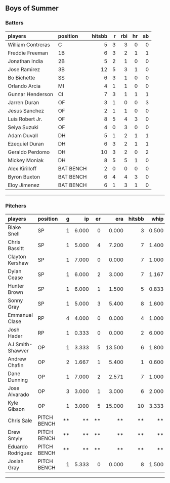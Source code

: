 ## Boys of Summer

### Batters

 
|players           |position  | hitsbb|  r| rbi| hr| sb| 
|:-----------------|:---------|------:|--:|---:|--:|--:| 
|William Contreras |C         |      5|  3|   3|  0|  0| 
|Freddie Freeman   |1B        |      6|  3|   2|  1|  1| 
|Jonathan India    |2B        |      5|  2|   1|  0|  0| 
|Jose Ramirez      |3B        |     12|  5|   3|  1|  0| 
|Bo Bichette       |SS        |      6|  3|   1|  0|  0| 
|Orlando Arcia     |MI        |      4|  1|   1|  0|  0| 
|Gunnar Henderson  |CI        |      7|  3|   1|  1|  1| 
|Jarren Duran      |OF        |      3|  1|   0|  0|  3| 
|Jesus Sanchez     |OF        |      2|  1|   1|  0|  0| 
|Luis Robert Jr.   |OF        |      8|  5|   4|  3|  0| 
|Seiya Suzuki      |OF        |      4|  0|   3|  0|  0| 
|Adam Duvall       |DH        |      5|  1|   2|  1|  1| 
|Ezequiel Duran    |DH        |      6|  3|   2|  1|  1| 
|Geraldo Perdomo   |DH        |     10|  3|   2|  0|  2| 
|Mickey Moniak     |DH        |      8|  5|   5|  1|  0| 
|Alex Kirilloff    |BAT BENCH |      2|  0|   0|  0|  0| 
|Byron Buxton      |BAT BENCH |      6|  4|   4|  3|  0| 
|Eloy Jimenez      |BAT BENCH |      6|  1|   3|  1|  0| 


* * *

### Pitchers

 
|players           |position    |  g|    ip| er|    era| hitsbb|  whip| so|  w| sv| 
|:-----------------|:-----------|--:|-----:|--:|------:|------:|-----:|--:|--:|--:| 
|Blake Snell       |SP          |  1| 6.000|  0|  0.000|      3| 0.500| 11|  1|  0| 
|Chris Bassitt     |SP          |  1| 5.000|  4|  7.200|      7| 1.400|  4|  0|  0| 
|Clayton Kershaw   |SP          |  1| 7.000|  0|  0.000|      7| 1.000|  5|  1|  0| 
|Dylan Cease       |SP          |  1| 6.000|  2|  3.000|      7| 1.167|  9|  0|  0| 
|Hunter Brown      |SP          |  1| 6.000|  1|  1.500|      5| 0.833|  7|  0|  0| 
|Sonny Gray        |SP          |  1| 5.000|  3|  5.400|      8| 1.600|  5|  0|  0| 
|Emmanuel Clase    |RP          |  4| 4.000|  0|  0.000|      4| 1.000|  5|  0|  2| 
|Josh Hader        |RP          |  1| 0.333|  0|  0.000|      2| 6.000|  1|  0|  0| 
|AJ Smith-Shawver  |OP          |  1| 3.333|  5| 13.500|      6| 1.800|  4|  0|  0| 
|Andrew Chafin     |OP          |  2| 1.667|  1|  5.400|      1| 0.600|  3|  0|  0| 
|Dane Dunning      |OP          |  1| 7.000|  2|  2.571|      7| 1.000|  2|  0|  0| 
|Jose Alvarado     |OP          |  3| 3.000|  1|  3.000|      6| 2.000|  3|  0|  0| 
|Kyle Gibson       |OP          |  1| 3.000|  5| 15.000|     10| 3.333|  4|  0|  0| 
|Chris Sale        |PITCH BENCH | **|    **| **|     **|     **|    **| **| **| **| 
|Drew Smyly        |PITCH BENCH | **|    **| **|     **|     **|    **| **| **| **| 
|Eduardo Rodriguez |PITCH BENCH | **|    **| **|     **|     **|    **| **| **| **| 
|Josiah Gray       |PITCH BENCH |  1| 5.333|  0|  0.000|      8| 1.500|  6|  1|  0| 


* * *


